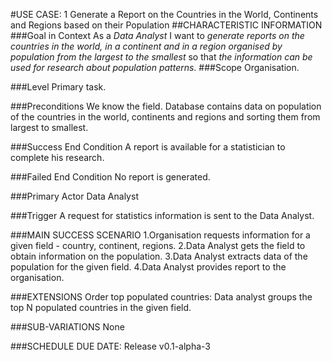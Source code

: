 #USE CASE: 1 Generate a Report on the Countries in the World, Continents and Regions based on their Population
##CHARACTERISTIC INFORMATION
###Goal in Context
As a *Data Analyst* I want to *generate reports on the countries in the world, in a continent and in a region organised by population from the largest to the smallest* so that *the information can be used for research about population patterns*.
###Scope
Organisation.

###Level
Primary task.

###Preconditions
We know the field. Database contains data on population of the countries in the world, continents and regions and sorting them from largest to smallest.

###Success End Condition
A report is available for a statistician to complete his research.

###Failed End Condition
No report is generated.

###Primary Actor
Data Analyst

###Trigger
A request for statistics information is sent to the Data Analyst.

###MAIN SUCCESS SCENARIO
1.Organisation requests information for a given field - country, continent, regions.
2.Data Analyst gets the field to obtain information on the population.
3.Data Analyst extracts data of the population for the given field.
4.Data Analyst provides report to the organisation.

###EXTENSIONS
Order top populated countries:
Data analyst groups the top N populated countries in the given field.

###SUB-VARIATIONS
None

###SCHEDULE
DUE DATE: Release v0.1-alpha-3